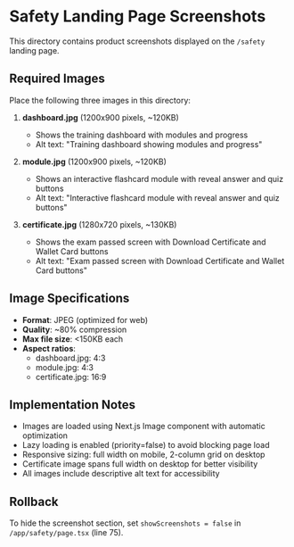 # Safety Landing Page Screenshots

This directory contains product screenshots displayed on the `/safety` landing page.

## Required Images

Place the following three images in this directory:

1. **dashboard.jpg** (1200x900 pixels, ~120KB)
   - Shows the training dashboard with modules and progress
   - Alt text: "Training dashboard showing modules and progress"

2. **module.jpg** (1200x900 pixels, ~120KB)
   - Shows an interactive flashcard module with reveal answer and quiz buttons
   - Alt text: "Interactive flashcard module with reveal answer and quiz buttons"

3. **certificate.jpg** (1280x720 pixels, ~130KB)
   - Shows the exam passed screen with Download Certificate and Wallet Card buttons
   - Alt text: "Exam passed screen with Download Certificate and Wallet Card buttons"

## Image Specifications

- **Format**: JPEG (optimized for web)
- **Quality**: ~80% compression
- **Max file size**: <150KB each
- **Aspect ratios**: 
  - dashboard.jpg: 4:3
  - module.jpg: 4:3
  - certificate.jpg: 16:9

## Implementation Notes

- Images are loaded using Next.js Image component with automatic optimization
- Lazy loading is enabled (priority=false) to avoid blocking page load
- Responsive sizing: full width on mobile, 2-column grid on desktop
- Certificate image spans full width on desktop for better visibility
- All images include descriptive alt text for accessibility

## Rollback

To hide the screenshot section, set `showScreenshots = false` in `/app/safety/page.tsx` (line 75).

